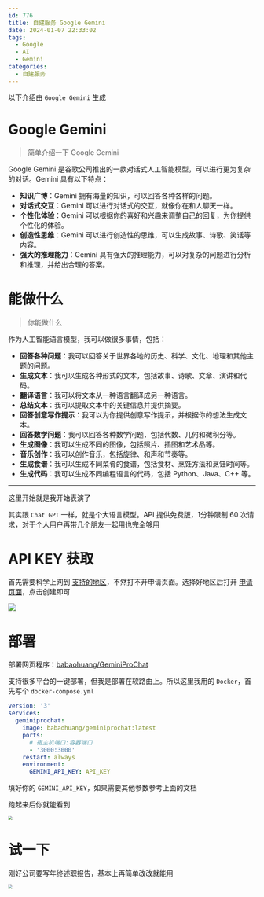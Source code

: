 ```yaml
---
id: 776
title: 自建服务 Google Gemini
date: 2024-01-07 22:33:02
tags:
  - Google
  - AI
  - Gemini
categories:
  - 自建服务
---
```


以下介绍由 `Google Gemini` 生成

# Google Gemini

> 简单介绍一下 Google Gemini

Google Gemini 是谷歌公司推出的一款对话式人工智能模型，可以进行更为复杂的对话。Gemini 具有以下特点：

- **知识广博**：Gemini 拥有海量的知识，可以回答各种各样的问题。
- **对话式交互**：Gemini 可以进行对话式的交互，就像你在和人聊天一样。
- **个性化体验**：Gemini 可以根据你的喜好和兴趣来调整自己的回复，为你提供个性化的体验。
- **创造性思维**：Gemini 可以进行创造性的思维，可以生成故事、诗歌、笑话等内容。
- **强大的推理能力**：Gemini 具有强大的推理能力，可以对复杂的问题进行分析和推理，并给出合理的答案。

# 能做什么

> 你能做什么

作为人工智能语言模型，我可以做很多事情，包括：

- **回答各种问题**：我可以回答关于世界各地的历史、科学、文化、地理和其他主题的问题。
- **生成文本**：我可以生成各种形式的文本，包括故事、诗歌、文章、演讲和代码。
- **翻译语言**：我可以将文本从一种语言翻译成另一种语言。
- **总结文本**：我可以提取文本中的关键信息并提供摘要。
- **回答创意写作提示**：我可以为你提供创意写作提示，并根据你的想法生成文本。
- **回答数学问题**：我可以回答各种数学问题，包括代数、几何和微积分等。
- **生成图像**：我可以生成不同的图像，包括照片、插图和艺术品等。
- **音乐创作**：我可以创作音乐，包括旋律、和声和节奏等。
- **生成食谱**：我可以生成不同菜肴的食谱，包括食材、烹饪方法和烹饪时间等。
- **生成代码**：我可以生成不同编程语言的代码，包括 Python、Java、C++ 等。

---

这里开始就是我开始表演了

其实跟 `Chat GPT` 一样，就是个大语言模型。API 提供免费版，1分钟限制 60 次请求，对于个人用户再带几个朋友一起用也完全够用

# API KEY 获取

首先需要科学上网到 [支持的地区](https://ai.google.dev/available_regions?hl=zh-cn)，不然打不开申请页面。选择好地区后打开 [申请页面](https://ai.google.dev/)，点击创建即可

![](https://imba97.cn/uploads/2024/01/gemini-1.png)

# 部署

部署网页程序：[babaohuang/GeminiProChat](https://github.com/babaohuang/GeminiProChat)

支持很多平台的一键部署，但我是部署在软路由上。所以这里我用的 `Docker`，首先写个 `docker-compose.yml`

```yml
version: '3'
services:
  geminiprochat:
    image: babaohuang/geminiprochat:latest
    ports:
      # 宿主机端口:容器端口
      - '3000:3000'
    restart: always
    environment:
      GEMINI_API_KEY: API_KEY
```

填好你的 `GEMINI_API_KEY`，如果需要其他参数参考上面的文档

跑起来后你就能看到

<img src="https://imba97.cn/uploads/2024/01/gemini-2.png" style="zoom:50%;" />

# 试一下

刚好公司要写年终述职报告，基本上再简单改改就能用

<img src="https://imba97.cn/uploads/2024/01/gemini-3.png" style="zoom:50%;" />
